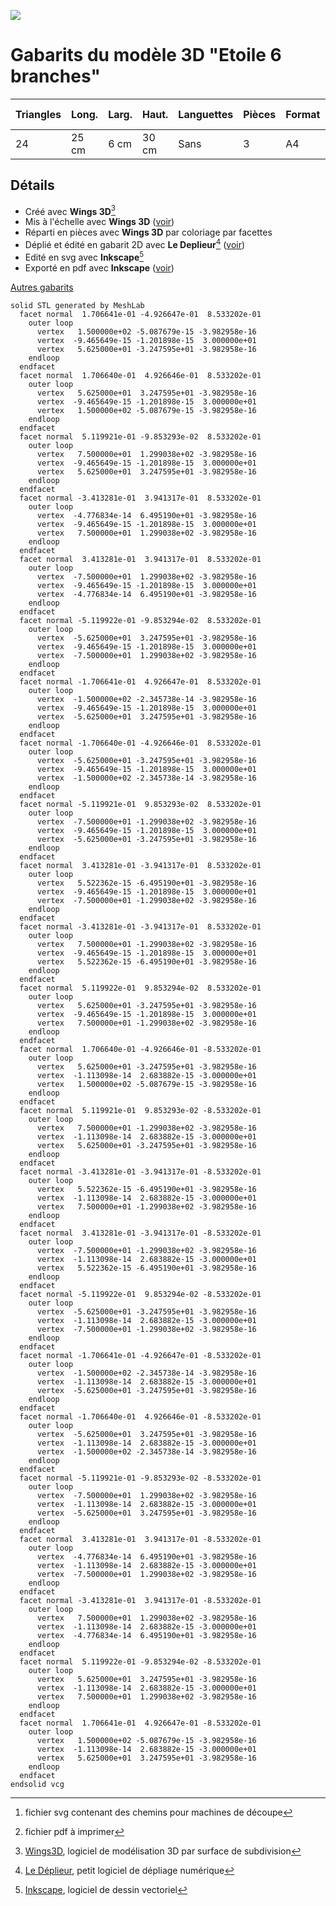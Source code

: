 ![](https://gilboonet.github.io/img/miniEtoile6.png)
# Gabarits du modèle 3D "Etoile 6 branches"

|Triangles|Long.|Larg.|Haut.|Languettes|Pièces|Format|Nb pages|SVG[^6]|PDF[^7]|
|---|---|---|---|---|---|---|---|---|---|
|24|25 cm|6 cm|30 cm|Sans|3|A4|x1||[pdf](https://github.com/gilboonet/designs/blob/master/2023/Etoile6Branches/Etoile6_3P.pdf)|

## Détails
- Créé avec **Wings 3D**[^3]
- Mis à l'échelle avec **Wings 3D** ([voir](https://youtu.be/vKRSdvvuxDQ))
- Réparti en pièces avec **Wings 3D** par coloriage par facettes
- Déplié et édité en gabarit 2D avec **Le Deplieur**[^4] ([voir](https://youtu.be/GMdUE3Vu98w))
- Edité en svg avec **Inkscape**[^5]
- Exporté en pdf avec **Inkscape** ([voir](https://www.youtube.com/watch?v=tLdg9i932-I))

[^2]:[Meshlab](https://www.meshlab.net/), logiciel de traitement et édition de maillages 3D
[^3]:[Wings3D](http://www.wings3d.com/), logiciel de modélisation 3D par surface de subdivision
[^4]:[Le Déplieur](https://gilboonet.github.io/deplieur/UI1.html), petit logiciel de dépliage numérique
[^5]:[Inkscape](https://inkscape.org/fr/), logiciel de dessin vectoriel
[^6]:fichier svg contenant des chemins pour machines de découpe
[^7]:fichier pdf à imprimer

[Autres gabarits](https://gilboonet.github.io/Gabarits.html)

```stl
solid STL generated by MeshLab
  facet normal  1.706641e-01 -4.926647e-01  8.533202e-01
    outer loop
      vertex   1.500000e+02 -5.087679e-15 -3.982958e-16
      vertex  -9.465649e-15 -1.201898e-15  3.000000e+01
      vertex   5.625000e+01 -3.247595e+01 -3.982958e-16
    endloop
  endfacet
  facet normal  1.706640e-01  4.926646e-01  8.533202e-01
    outer loop
      vertex   5.625000e+01  3.247595e+01 -3.982958e-16
      vertex  -9.465649e-15 -1.201898e-15  3.000000e+01
      vertex   1.500000e+02 -5.087679e-15 -3.982958e-16
    endloop
  endfacet
  facet normal  5.119921e-01 -9.853293e-02  8.533202e-01
    outer loop
      vertex   7.500000e+01  1.299038e+02 -3.982958e-16
      vertex  -9.465649e-15 -1.201898e-15  3.000000e+01
      vertex   5.625000e+01  3.247595e+01 -3.982958e-16
    endloop
  endfacet
  facet normal -3.413281e-01  3.941317e-01  8.533202e-01
    outer loop
      vertex  -4.776834e-14  6.495190e+01 -3.982958e-16
      vertex  -9.465649e-15 -1.201898e-15  3.000000e+01
      vertex   7.500000e+01  1.299038e+02 -3.982958e-16
    endloop
  endfacet
  facet normal  3.413281e-01  3.941317e-01  8.533202e-01
    outer loop
      vertex  -7.500000e+01  1.299038e+02 -3.982958e-16
      vertex  -9.465649e-15 -1.201898e-15  3.000000e+01
      vertex  -4.776834e-14  6.495190e+01 -3.982958e-16
    endloop
  endfacet
  facet normal -5.119922e-01 -9.853294e-02  8.533202e-01
    outer loop
      vertex  -5.625000e+01  3.247595e+01 -3.982958e-16
      vertex  -9.465649e-15 -1.201898e-15  3.000000e+01
      vertex  -7.500000e+01  1.299038e+02 -3.982958e-16
    endloop
  endfacet
  facet normal -1.706641e-01  4.926647e-01  8.533202e-01
    outer loop
      vertex  -1.500000e+02 -2.345738e-14 -3.982958e-16
      vertex  -9.465649e-15 -1.201898e-15  3.000000e+01
      vertex  -5.625000e+01  3.247595e+01 -3.982958e-16
    endloop
  endfacet
  facet normal -1.706640e-01 -4.926646e-01  8.533202e-01
    outer loop
      vertex  -5.625000e+01 -3.247595e+01 -3.982958e-16
      vertex  -9.465649e-15 -1.201898e-15  3.000000e+01
      vertex  -1.500000e+02 -2.345738e-14 -3.982958e-16
    endloop
  endfacet
  facet normal -5.119921e-01  9.853293e-02  8.533202e-01
    outer loop
      vertex  -7.500000e+01 -1.299038e+02 -3.982958e-16
      vertex  -9.465649e-15 -1.201898e-15  3.000000e+01
      vertex  -5.625000e+01 -3.247595e+01 -3.982958e-16
    endloop
  endfacet
  facet normal  3.413281e-01 -3.941317e-01  8.533202e-01
    outer loop
      vertex   5.522362e-15 -6.495190e+01 -3.982958e-16
      vertex  -9.465649e-15 -1.201898e-15  3.000000e+01
      vertex  -7.500000e+01 -1.299038e+02 -3.982958e-16
    endloop
  endfacet
  facet normal -3.413281e-01 -3.941317e-01  8.533202e-01
    outer loop
      vertex   7.500000e+01 -1.299038e+02 -3.982958e-16
      vertex  -9.465649e-15 -1.201898e-15  3.000000e+01
      vertex   5.522362e-15 -6.495190e+01 -3.982958e-16
    endloop
  endfacet
  facet normal  5.119922e-01  9.853294e-02  8.533202e-01
    outer loop
      vertex   5.625000e+01 -3.247595e+01 -3.982958e-16
      vertex  -9.465649e-15 -1.201898e-15  3.000000e+01
      vertex   7.500000e+01 -1.299038e+02 -3.982958e-16
    endloop
  endfacet
  facet normal  1.706640e-01 -4.926646e-01 -8.533202e-01
    outer loop
      vertex   5.625000e+01 -3.247595e+01 -3.982958e-16
      vertex  -1.113098e-14  2.683882e-15 -3.000000e+01
      vertex   1.500000e+02 -5.087679e-15 -3.982958e-16
    endloop
  endfacet
  facet normal  5.119921e-01  9.853293e-02 -8.533202e-01
    outer loop
      vertex   7.500000e+01 -1.299038e+02 -3.982958e-16
      vertex  -1.113098e-14  2.683882e-15 -3.000000e+01
      vertex   5.625000e+01 -3.247595e+01 -3.982958e-16
    endloop
  endfacet
  facet normal -3.413281e-01 -3.941317e-01 -8.533202e-01
    outer loop
      vertex   5.522362e-15 -6.495190e+01 -3.982958e-16
      vertex  -1.113098e-14  2.683882e-15 -3.000000e+01
      vertex   7.500000e+01 -1.299038e+02 -3.982958e-16
    endloop
  endfacet
  facet normal  3.413281e-01 -3.941317e-01 -8.533202e-01
    outer loop
      vertex  -7.500000e+01 -1.299038e+02 -3.982958e-16
      vertex  -1.113098e-14  2.683882e-15 -3.000000e+01
      vertex   5.522362e-15 -6.495190e+01 -3.982958e-16
    endloop
  endfacet
  facet normal -5.119922e-01  9.853294e-02 -8.533202e-01
    outer loop
      vertex  -5.625000e+01 -3.247595e+01 -3.982958e-16
      vertex  -1.113098e-14  2.683882e-15 -3.000000e+01
      vertex  -7.500000e+01 -1.299038e+02 -3.982958e-16
    endloop
  endfacet
  facet normal -1.706641e-01 -4.926647e-01 -8.533202e-01
    outer loop
      vertex  -1.500000e+02 -2.345738e-14 -3.982958e-16
      vertex  -1.113098e-14  2.683882e-15 -3.000000e+01
      vertex  -5.625000e+01 -3.247595e+01 -3.982958e-16
    endloop
  endfacet
  facet normal -1.706640e-01  4.926646e-01 -8.533202e-01
    outer loop
      vertex  -5.625000e+01  3.247595e+01 -3.982958e-16
      vertex  -1.113098e-14  2.683882e-15 -3.000000e+01
      vertex  -1.500000e+02 -2.345738e-14 -3.982958e-16
    endloop
  endfacet
  facet normal -5.119921e-01 -9.853293e-02 -8.533202e-01
    outer loop
      vertex  -7.500000e+01  1.299038e+02 -3.982958e-16
      vertex  -1.113098e-14  2.683882e-15 -3.000000e+01
      vertex  -5.625000e+01  3.247595e+01 -3.982958e-16
    endloop
  endfacet
  facet normal  3.413281e-01  3.941317e-01 -8.533202e-01
    outer loop
      vertex  -4.776834e-14  6.495190e+01 -3.982958e-16
      vertex  -1.113098e-14  2.683882e-15 -3.000000e+01
      vertex  -7.500000e+01  1.299038e+02 -3.982958e-16
    endloop
  endfacet
  facet normal -3.413281e-01  3.941317e-01 -8.533202e-01
    outer loop
      vertex   7.500000e+01  1.299038e+02 -3.982958e-16
      vertex  -1.113098e-14  2.683882e-15 -3.000000e+01
      vertex  -4.776834e-14  6.495190e+01 -3.982958e-16
    endloop
  endfacet
  facet normal  5.119922e-01 -9.853294e-02 -8.533202e-01
    outer loop
      vertex   5.625000e+01  3.247595e+01 -3.982958e-16
      vertex  -1.113098e-14  2.683882e-15 -3.000000e+01
      vertex   7.500000e+01  1.299038e+02 -3.982958e-16
    endloop
  endfacet
  facet normal  1.706641e-01  4.926647e-01 -8.533202e-01
    outer loop
      vertex   1.500000e+02 -5.087679e-15 -3.982958e-16
      vertex  -1.113098e-14  2.683882e-15 -3.000000e+01
      vertex   5.625000e+01  3.247595e+01 -3.982958e-16
    endloop
  endfacet
endsolid vcg
```
